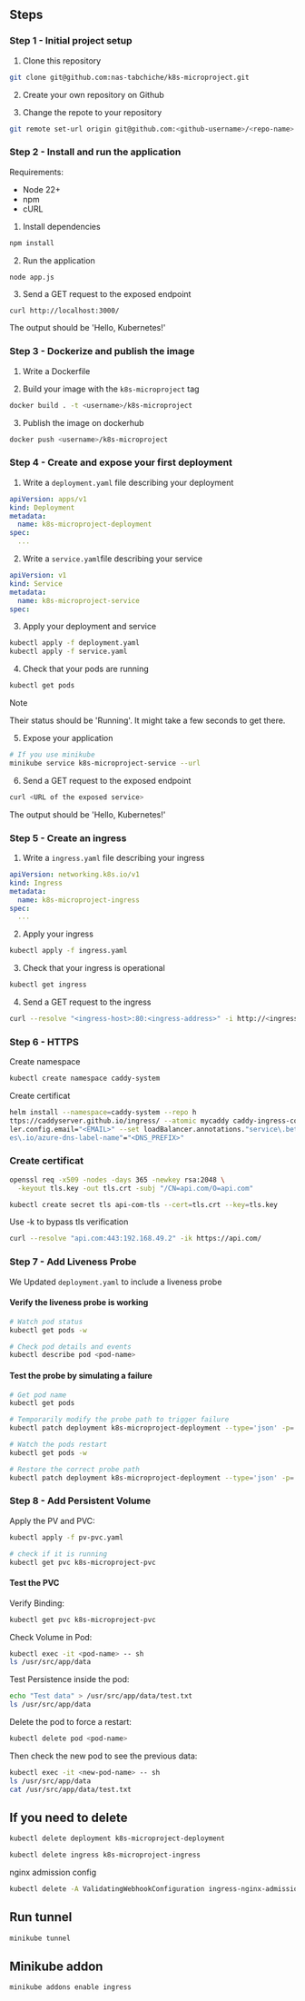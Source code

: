 ## Steps

### Step 1 - Initial project setup

1. Clone this repository

```bash
git clone git@github.com:nas-tabchiche/k8s-microproject.git
```

2. Create your own repository on Github

3. Change the repote to your repository

```bash
git remote set-url origin git@github.com:<github-username>/<repo-name>.git
```

### Step 2 - Install and run the application

Requirements:
- Node 22+
- npm
- cURL

1. Install dependencies

```bash
npm install
```

2. Run the application

```
node app.js
```

3. Send a GET request to the exposed endpoint

```bash
curl http://localhost:3000/
```

The output should be 'Hello, Kubernetes!'

### Step 3 - Dockerize and publish the image

1. Write a Dockerfile

2. Build your image with the `k8s-microproject` tag

```bash
docker build . -t <username>/k8s-microproject
```

3. Publish the image on dockerhub

```bash
docker push <username>/k8s-microproject
```

### Step 4 - Create and expose your first deployment

1. Write a `deployment.yaml` file describing your deployment

```yaml
apiVersion: apps/v1
kind: Deployment
metadata:
  name: k8s-microproject-deployment
spec:
  ...
```

2. Write a `service.yaml`file describing your service

```yaml
apiVersion: v1
kind: Service
metadata:
  name: k8s-microproject-service
spec:
```

3. Apply your deployment and service

```bash
kubectl apply -f deployment.yaml
kubectl apply -f service.yaml
```

4. Check that your pods are running

```bash
kubectl get pods
```

> [!NOTE]
> Their status should be 'Running'. It might take a few seconds to get there.

5. Expose your application

```bash
# If you use minikube
minikube service k8s-microproject-service --url
```

6. Send a GET request to the exposed endpoint

```bash
curl <URL of the exposed service>
```

The output should be 'Hello, Kubernetes!'

### Step 5 - Create an ingress

1. Write a `ingress.yaml` file describing your ingress

```yaml
apiVersion: networking.k8s.io/v1
kind: Ingress
metadata:
  name: k8s-microproject-ingress
spec:
  ...
```

2. Apply your ingress

```bash
kubectl apply -f ingress.yaml
```

3. Check that your ingress is operational

```bash
kubectl get ingress
```

4. Send a GET request to the ingress

```bash
curl --resolve "<ingress-host>:80:<ingress-address>" -i http://<ingress-host>/
```

### Step 6 - HTTPS

Create namespace
```bash
kubectl create namespace caddy-system
```

Create certificat
```bash
helm install --namespace=caddy-system --repo h
ttps://caddyserver.github.io/ingress/ --atomic mycaddy caddy-ingress-controller --set ingressControl
ler.config.email="<EMAIL>" --set loadBalancer.annotations."service\.beta\.kubernet
es\.io/azure-dns-label-name"="<DNS_PREFIX>"
```

### Create certificat
```bash
openssl req -x509 -nodes -days 365 -newkey rsa:2048 \
  -keyout tls.key -out tls.crt -subj "/CN=api.com/O=api.com"

kubectl create secret tls api-com-tls --cert=tls.crt --key=tls.key
```

Use -k to bypass tls verification
```bash
curl --resolve "api.com:443:192.168.49.2" -ik https://api.com/
```

### Step 7 - Add Liveness Probe
We Updated `deployment.yaml` to include a liveness probe
#### Verify the liveness probe is working
```bash
# Watch pod status
kubectl get pods -w

# Check pod details and events
kubectl describe pod <pod-name>
```
#### Test the probe by simulating a failure

```bash
# Get pod name
kubectl get pods

# Temporarily modify the probe path to trigger failure
kubectl patch deployment k8s-microproject-deployment --type='json' -p='[{"op": "replace", "path": "/spec/template/spec/containers/0/livenessProbe/httpGet/path", "value":"/non-existent"}]'

# Watch the pods restart
kubectl get pods -w

# Restore the correct probe path
kubectl patch deployment k8s-microproject-deployment --type='json' -p='[{"op": "replace", "path": "/spec/template/spec/containers/0/livenessProbe/httpGet/path", "value":"/"}]'
```
### Step 8 - Add Persistent Volume
Apply the PV and PVC:
```bash
kubectl apply -f pv-pvc.yaml

# check if it is running
kubectl get pvc k8s-microproject-pvc
```
#### Test the PVC
Verify Binding:
```bash
kubectl get pvc k8s-microproject-pvc
```
Check Volume in Pod:
```bash
kubectl exec -it <pod-name> -- sh
ls /usr/src/app/data
```
Test Persistence inside the pod:
```bash
echo "Test data" > /usr/src/app/data/test.txt
ls /usr/src/app/data
```
Delete the pod to force a restart:
```bash
kubectl delete pod <pod-name>
```
Then check the new pod to see the previous data:
```bash
kubectl exec -it <new-pod-name> -- sh
ls /usr/src/app/data
cat /usr/src/app/data/test.txt
```
## If you need to delete
```bash
kubectl delete deployment k8s-microproject-deployment
```

```bash
kubectl delete ingress k8s-microproject-ingress
```

nginx admission config
```bash
kubectl delete -A ValidatingWebhookConfiguration ingress-nginx-admission
```

## Run tunnel
```bash
minikube tunnel
```

## Minikube addon
```bash
minikube addons enable ingress
```
